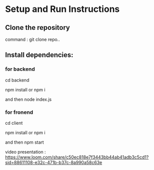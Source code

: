 # Setup and Run Instructions

## Clone the repository

command : git clone repo..

## Install dependencies:

### for backend

cd backend 

npm install or npm i

and then node index.js

### for fronend

cd client

npm install or npm i

and then npm start


video presentation : https://www.loom.com/share/c50ec818e7f3443bb44ab41adb3c5cd1?sid=88611108-e32c-471b-b37c-8a990a58c63e
